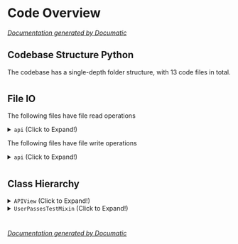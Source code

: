 # Code Overview

[_Documentation generated by Documatic_](https://www.documatic.com)

<!---Documatic-section-Codebase Structure Python-start--->
## Codebase Structure Python

The codebase has a single-depth folder structure,
                with 13 code files in total.

# #
<!---Documatic-section-Codebase Structure Python-end--->

<!---Documatic-section-File IO-start--->
## File IO

<!---Documatic-block-file_io-start--->
The following files have file read operations

<!---Documatic-block-api-start--->
<details>
	<summary><code>api</code> (Click to Expand!)</summary>

* api.views
</details>
<!---Documatic-block-api-end--->

The following files have file write operations

<!---Documatic-block-api-start--->
<details>
	<summary><code>api</code> (Click to Expand!)</summary>

* api.views
</details>
<!---Documatic-block-api-end--->
<!---Documatic-block-file_io-end--->

# #
<!---Documatic-section-File IO-end--->

<!---Documatic-section-Class Hierarchy-start--->
## Class Hierarchy

<!---Documatic-block-APIView-start--->
<details>
	<summary><code>APIView</code> (Click to Expand!)</summary>

* api.views.ConfigView
* api.views.FingerBatchAction
* api.views.FingerBatchQuery
* api.views.FingerCheckHandle
* api.views.FingerModifyAdminHandle
* api.views.FingerMultiAdminHandle
* api.views.FingerSingleAdminHandle
* api.views.FingerSingleHandle
* api.views.FingerSingleQuery
* api.views.FingerSuperSubmitHandle
</details>
<!---Documatic-block-APIView-end--->

<!---Documatic-block-UserPassesTestMixin-start--->
<details>
	<summary><code>UserPassesTestMixin</code> (Click to Expand!)</summary>

* api.views.ConfigView
* api.views.FingerBatchAction
* api.views.FingerBatchQuery
* api.views.FingerCheckHandle
* api.views.FingerModifyAdminHandle
* api.views.FingerMultiAdminHandle
* api.views.FingerSingleAdminHandle
* api.views.FingerSingleHandle
* api.views.FingerSingleQuery
* api.views.FingerSuperSubmitHandle
</details>
<!---Documatic-block-UserPassesTestMixin-end--->

# #
<!---Documatic-section-Class Hierarchy-end--->

[_Documentation generated by Documatic_](https://www.documatic.com)